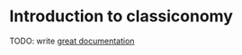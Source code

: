 # Introduction to classiconomy

TODO: write [great documentation](http://jacobian.org/writing/what-to-write/)
